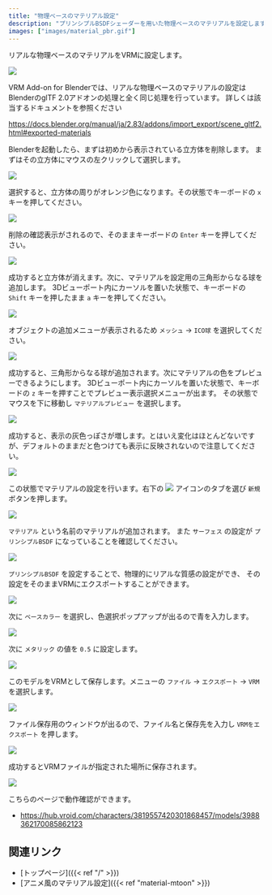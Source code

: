 ```yaml
---
title: "物理ベースのマテリアル設定"
description: "プリンシプルBSDFシェーダーを用いた物理ベースのマテリアルを設定します。"
images: ["images/material_pbr.gif"]
---
```


リアルな物理ベースのマテリアルをVRMに設定します。

![](../../images/material_pbr.gif)

VRM Add-on for Blenderでは、リアルな物理ベースのマテリアルの設定はBlenderのglTF 2.0アドオンの処理と全く同じ処理を行っています。
詳しくは該当するドキュメントを参照ください

https://docs.blender.org/manual/ja/2.83/addons/import_export/scene_gltf2.html#exported-materials

Blenderを起動したら、まずは初めから表示されている立方体を削除します。
まずはその立方体にマウスの左クリックして選択します。

![](../images/material_pbr1.png)

選択すると、立方体の周りがオレンジ色になります。その状態でキーボードの `x` キーを押してください。

![](../images/material_pbr2.png)

削除の確認表示がされるので、そのままキーボードの `Enter` キーを押してください。

![](../images/material_pbr3.png)

成功すると立方体が消えます。次に、マテリアルを設定用の三角形からなる球を追加します。
3Dビューポート内にカーソルを置いた状態で、キーボードの `Shift` キーを押したまま `a` キーを押してください。

![](../images/material_pbr4.png)

オブジェクトの追加メニューが表示されるため `メッシュ` → `ICO球` を選択してください。

![](../images/material_pbr5.png)

成功すると、三角形からなる球が追加されます。次にマテリアルの色をプレビューできるようにします。
3Dビューポート内にカーソルを置いた状態で、キーボードの `z` キーを押すことでプレビュー表示選択メニューが出ます。
その状態でマウスを下に移動し `マテリアルプレビュー` を選択します。

![](../images/material_pbr6.png)

成功すると、表示の灰色っぽさが増します。とはいえ変化はほとんどないですが、デフォルトのままだと色つけても表示に反映されないので注意してください。

![](../images/material_pbr7.png)

この状態でマテリアルの設定を行います。右下の <img src="../../images/material_property_tab_icon.png"> アイコンのタブを選び `新規` ボタンを押します。

![](../images/material_pbr8.png)

`マテリアル` という名前のマテリアルが追加されます。
また `サーフェス` の設定が `プリンシプルBSDF` になっていることを確認してください。

![](../images/material_pbr9.png)

`プリンシプルBSDF` を設定することで、物理的にリアルな質感の設定ができ、
その設定をそのままVRMにエクスポートすることができます。

![](../images/material_pbr10.png)

次に `ベースカラー` を選択し、色選択ポップアップが出るので青を入力します。

![](../images/material_pbr11.png)

次に `メタリック` の値を `0.5` に設定します。

![](../images/material_pbr12.png)

このモデルをVRMとして保存します。メニューの `ファイル` → `エクスポート` → `VRM` を選択します。

![](../images/material_pbr13.png)

ファイル保存用のウィンドウが出るので、ファイル名と保存先を入力し `VRMをエクスポート` を押します。

![](../images/material_pbr14.png)

成功するとVRMファイルが指定された場所に保存されます。

![](../../images/material_pbr.gif)

こちらのページで動作確認ができます。

- https://hub.vroid.com/characters/3819557420301868457/models/3988362170085862123

## 関連リンク

- [トップページ]({{< ref "/" >}})
- [アニメ風のマテリアル設定]({{< ref "material-mtoon" >}})
